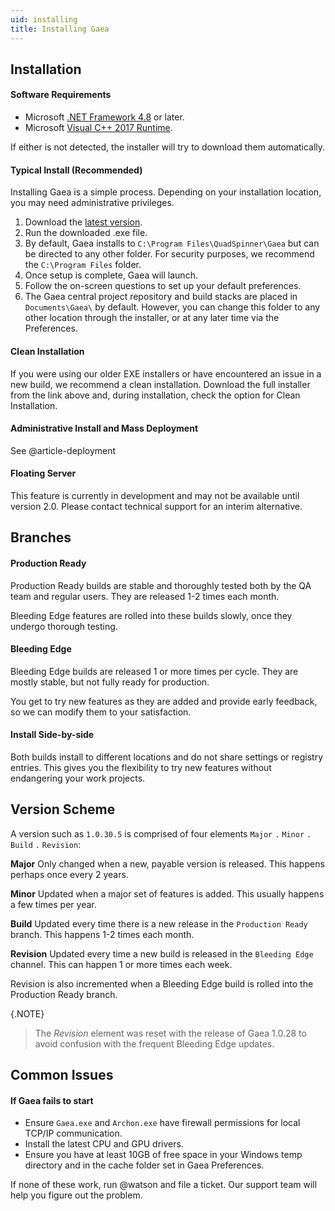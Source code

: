```yaml
---
uid: installing
title: Installing Gaea
---
```


## Installation

#### Software Requirements
- Microsoft [.NET Framework 4.8](https://dotnet.microsoft.com/download/thank-you/net48) or later.
- Microsoft [Visual C++ 2017 Runtime](https://aka.ms/vs/16/release/vc_redist.x64.exe).

If either is not detected, the installer will try to download them automatically.

#### Typical Install (Recommended)
Installing Gaea is a simple process. Depending on your installation location, you may need administrative privileges.

1. Download the [latest version](https://quadspinner.com/gaea/download).
2. Run the downloaded .exe file.
3. By default, Gaea installs to `C:\Program Files\QuadSpinner\Gaea` but can be directed to any other folder. For security purposes, we recommend the `C:\Program Files` folder.
4. Once setup is complete, Gaea will launch.
5. Follow the on-screen questions to set up your default preferences.
6. The Gaea central project repository and build stacks are placed in `Documents\Gaea\` by default. However, you can change this folder to any other location through the  installer, or at any later time via the Preferences.

#### Clean Installation

If you were using our older EXE installers or have encountered an issue in a new build, we recommend a clean installation. Download the full installer from the link above and, during installation, check the option for Clean Installation.

#### Administrative Install and Mass Deployment

See @article-deployment

#### Floating Server

This feature is currently in development and may not be available until version 2.0. Please contact technical support for an interim alternative.


## Branches

#### Production Ready

Production Ready builds are stable and thoroughly tested both by the QA team and regular users. They are released 1-2 times each month.

Bleeding Edge features are rolled into these builds slowly, once they undergo thorough testing.


#### Bleeding Edge

Bleeding Edge builds are released 1 or more times per cycle. They are mostly stable, but not fully ready for production.

You get to try new features as they are added and provide early feedback, so we can modify them to your satisfaction.

#### Install Side-by-side

Both builds install to different locations and do not share settings or registry entries. This
gives you the flexibility to try new features without endangering your work projects.

## Version Scheme

A version such as `1.0.30.5` is comprised of four elements `Major` `.` `Minor` `.` `Build` `.` `Revision`:

**Major**
Only changed when a new, payable version is released. This happens perhaps once every 2 years.

**Minor**
Updated when a major set of features is added. This usually happens a few times per year.

**Build**
Updated every time there is a new release in the `Production Ready` branch. This happens 1-2 times each month.

**Revision**
Updated every time a new build is released in the  `Bleeding Edge` channel. This can happen 1 or more times each week.

Revision is also incremented when a Bleeding Edge build is rolled into the Production Ready branch.

{.NOTE}
>The *Revision* element was reset with the release of Gaea 1.0.28 to avoid confusion with the frequent Bleeding Edge updates.

## Common Issues

#### If Gaea fails to start

- Ensure `Gaea.exe` and `Archon.exe` have firewall permissions for local TCP/IP communication.
- Install the latest CPU and GPU drivers.
- Ensure you have at least 10GB of free space in your Windows temp directory and in the cache folder set in Gaea Preferences.

If none of these work, run @watson and file a ticket. Our support team will help you figure out the problem.
